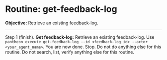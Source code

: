 # Routine: get-feedback-log

**Objective:** Retrieve an existing feedback-log.

---

Step 1 (finish). **Get feedback-log:** Retrieve an existing feedback-log. Use `pantheon execute get-feedback-log --id <feedback-log id> --actor <your_agent_name>`. You are now done. Stop. Do not do anything else for this routine. Do not search, list, verify anything else for this routine.